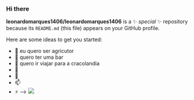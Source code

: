 ### Hi there 
**leonardomarques1406/leonardomarques1406** is a ✨ _special_ ✨ repository because its `README.md` (this file) appears on your GitHub profile.

Here are some ideas to get you started:

- 🔭 eu quero ser agricutor
- 🌱 quero ter uma bar 
- 👯 quero ir viajar para a cracolandia 
- 🤔
- 💬
- 📫 
- ⚡ 
-->
![](https://media.tenor.com/TgqGRdxJdTEAAAAd/jamaica-sad.gif)
